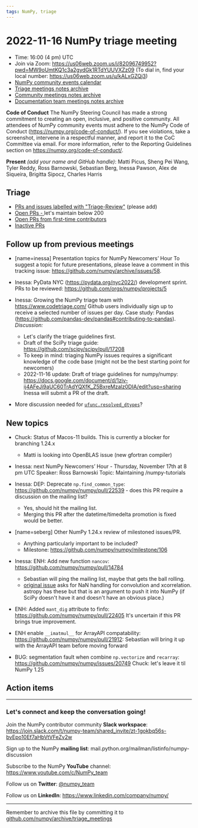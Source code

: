 ```yaml
---
tags: NumPy, triage
---
```


# 2022-11-16 NumPy triage meeting

- Time: 16:00 (4 pm) UTC
- Join via Zoom: https://us06web.zoom.us/j/82096749952?pwd=MW9oUmtKQ1c3a2gydGk1RTdYUUVXZz09 (To dial in, find your local number: https://us06web.zoom.us/u/kALxGZQj3)
- [NumPy community events calendar](https://scientific-python.org/calendars)
- [Triage meetings notes archive](https://github.com/numpy/archive/tree/master/triage_meetings)
- [Community meetings notes archive](https://github.com/numpy/archive/tree/master/status_meetings)
- [Documentation team meetings notes archive](https://github.com/numpy/archive/tree/main/docs_team_meetings)


**Code of Conduct**
The NumPy Steering Council has made a strong commitment to creating an open, inclusive, and positive community. 
All attendees of NumPy community events must adhere to the NumPy Code of Conduct (https://numpy.org/code-of-conduct/). 
If you see violations, take a screenshot, intervene in a respectful manner, and report it to the CoC Committee via email. For more information, refer to the Reporting Guidelines section on https://numpy.org/code-of-conduct/.

**Present** *(add your name and GitHub handle)*: Matti Picus, Sheng Pei Wang, Tyler Reddy, Ross Barnowski, Sebastian Berg, Inessa Pawson, Alex de Siqueira, Brigitta Sipocz, Charles Harris


## Triage

* [PRs and issues labelled with "Triage-Review"](https://github.com/numpy/numpy/labels/triage%20review) (please add)
* [Open PRs - ](https://github.com/numpy/numpy/pulls) let's maintain below 200
* [Open PRs from first-time contributors](https://github.com/orgs/numpy/projects/5) 
* [Inactive PRs](https://github.com/orgs/numpy/projects/6)


## Follow up from previous meetings
 
- [name=inessa] Presentation topics for NumPy Newcomers’ Hour 
To suggest a topic for future presentations, please leave a comment in this tracking issue: https://github.com/numpy/archive/issues/58.

 
- Inessa: PyData NYC (https://pydata.org/nyc2022/) development sprint. 
PRs to be reviewed: https://github.com/orgs/numpy/projects/5

- Inessa: Growing the NumPy triage team with https://www.codetriage.com/ 
Github users individually sign up to receive a selected number of issues per day.
Case study: Pandas (https://github.com/pandas-dev/pandas#contributing-to-pandas).
*Discussion:* 
  * Let's clarify the triage guidelines first. 
  * Draft of the SciPy triage guide: https://github.com/scipy/scipy/pull/17208
  * To keep in mind: triaging NumPy issues requires a significant knowledge of the code base (might not be the best starting point for newcomers)
  * 2022-11-16 update: Draft of triage guidelines for numpy/numpy: https://docs.google.com/document/d/1ziv-ij4AFeJi9aUC60TrAdYQXfK_Z5BxreMzalz0DIA/edit?usp=sharing
Inessa will submit a PR of the draft.

- More discussion needed for [`ufunc.resolved_dtypes`]( https://github.com/numpy/numpy/pull/22422)?


## New topics


- Chuck: Status of Macos-11 builds. This is currently a blocker for branching 1.24.x
  - Matti is looking into OpenBLAS issue (new gfortran compiler)

- Inessa: next NumPy Newcomers’ Hour - Thursday, November 17th at 8 pm UTC
Speaker: Ross Barnowski
Topic: Maintaining /numpy-tutorials

- Inessa: DEP: Deprecate `np.find_common_type`: https://github.com/numpy/numpy/pull/22539 - does this PR require a discussion on the mailing list?
  - Yes, should hit the mailing list.
  - Merging this PR after the datetime/timedelta promotion is fixed would be better.

- [name=seberg] Other NumPy 1.24.x review of milestoned issues/PR.
  - Anything particularly important to be included?
  - Milestone: https://github.com/numpy/numpy/milestone/106

- Inessa: ENH: Add new function `nancov`: https://github.com/numpy/numpy/pull/14784
  - Sebastian will ping the mailing list, maybe that gets the ball rolling.
  - [original issue](https://github.com/numpy/numpy/issues/14414) asks for NaN handling for convolution and xcorrelation. astropy has these but that is an argument to push it into NumPy (if SciPy doesn't have it and doesn't have an obvious place.)


- ENH: Added `mant_dig` attribute to finfo: https://github.com/numpy/numpy/pull/22405
It's uncertain if this PR brings true improvement.

- ENH enable `__imatmul__` for ArrayAPI compatability: https://github.com/numpy/numpy/pull/21912:
Sebastian will bring it up with the ArrayAPI team before moving forward

- BUG: segmentation fault when combine `np.vectorize` and `recarray`: https://github.com/numpy/numpy/issues/20749
Chuck: let's leave it til NumPy 1.25

## Action items




---

### Let's connect and keep the conversation going!
Join the NumPy contributor community **Slack workspace**: https://join.slack.com/t/numpy-team/shared_invite/zt-1gokbq56s-bvEpo10Ef7aHbVtVFeZv2w

Sign up to the NumPy **mailing list**: mail.python.org/mailman/listinfo/numpy-discussion

Subscribe to the NumPy **YouTube** channel: https://www.youtube.com/c/NumPy_team


Follow us on **Twitter**: [@numpy_team](https://twitter.com/numpy_team)

Follow us on **LinkedIn**: https://www.linkedin.com/company/numpy/

---

Remember to archive this file by committing it to [github.com/numpy/archive/triage_meetings](https://github.com/numpy/archive/tree/main/triage_meetings)